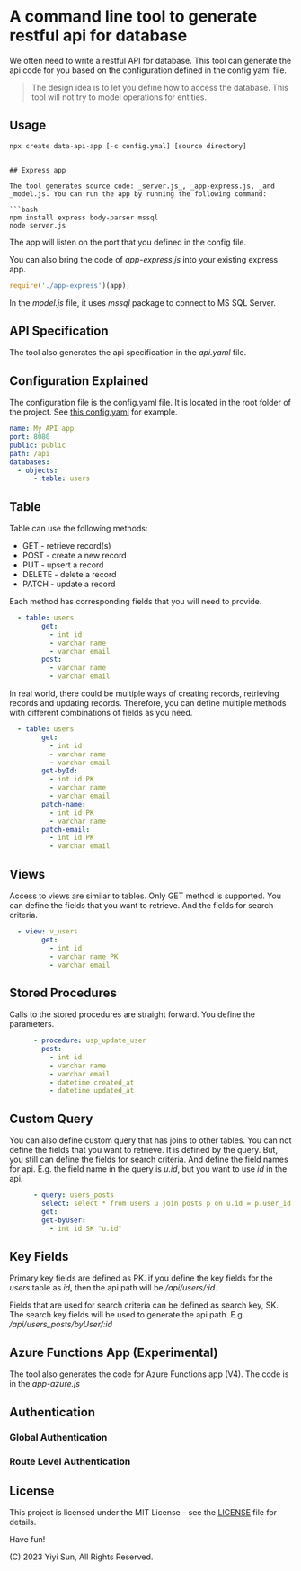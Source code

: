 # A command line tool to generate restful api for database

We often need to write a restful API for database. This tool can generate the api code for you based on the configuration defined in the config yaml file.

> The design idea is to let you define how to access the database. This tool will not try to model operations for entities.

## Usage

```bash
npx create data-api-app [-c config.ymal] [source directory]
```
```

## Express app

The tool generates source code: _server.js_, _app-express.js, _and _model.js. You can run the app by running the following command:

```bash
npm install express body-parser mssql
node server.js
```
The app will listen on the port that you defined in the config file.

You can also bring the code of _app-express.js_ into your existing express app.

```javascript
require('./app-express')(app);
```

In the _model.js_ file, it uses _mssql_ package to connect to MS SQL Server.

## API Specification

The tool also generates the api specification in the _api.yaml_ file.

## Configuration Explained

The configuration file is the config.yaml file. It is located in the root folder of the project. See [this config.yaml](config.yaml) for example.

```yaml
name: My API app
port: 8080
public: public
path: /api
databases:
  - objects:
      - table: users
```


## Table

Table can use the following methods:

* GET - retrieve record(s)
* POST - create a new record
* PUT - upsert a record
* DELETE - delete a record
* PATCH - update a record

Each method has corresponding fields that you will need to provide.

```yaml
  - table: users
        get:
          - int id
          - varchar name
          - varchar email
        post:
          - varchar name
          - varchar email

```

In real world, there could be multiple ways of creating records, retrieving records and updating records. Therefore, you can define multiple methods with different combinations of fields as you need.

```yaml
  - table: users
        get:
          - int id
          - varchar name
          - varchar email
        get-byId:
          - int id PK
          - varchar name
          - varchar email
        patch-name:
          - int id PK
          - varchar name
        patch-email:
          - int id PK
          - varchar email
```

## Views

Access to views are similar to tables. Only GET method is supported. You can define the fields that you want to retrieve. And the fields for search criteria.

```yaml
  - view: v_users
        get:
          - int id
          - varchar name PK
          - varchar email
```

## Stored Procedures

Calls to the stored procedures are straight forward. You define the parameters.

```yaml
      - procedure: usp_update_user
        post:
          - int id
          - varchar name
          - varchar email
          - datetime created_at
          - datetime updated_at
```

## Custom Query

You can also define custom query that has joins to other tables. You can not define the fields that you want to retrieve. It is defined by the query. But, you still can define the fields for search criteria. And define the field names for api. E.g. the field name in the query is _u.id_, but you want to use _id_ in the api.

```yaml
      - query: users_posts
        select: select * from users u join posts p on u.id = p.user_id
        get:
        get-byUser:
          - int id SK "u.id"
```


## Key Fields

Primary key fields are defined as PK. if you define the key fields for the _users_ table as _id_, then the api path will be _/api/users/:id_.

Fields that are used for search criteria can be defined as search key, SK. The search key fields will be used to generate the api path. E.g. _/api/users_posts/byUser/:id_


## Azure Functions App (Experimental)

The tool also generates the code for Azure Functions app (V4). The code is in the _app-azure.js_

## Authentication

### Global Authentication

### Route Level Authentication

## License

This project is licensed under the MIT License - see the [LICENSE](LICENSE) file for details.

Have fun!

(C) 2023 Yiyi Sun, All Rights Reserved.


